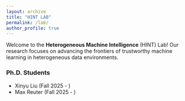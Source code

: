 ```yaml
---
layout: archive
title: "HINT LAB"
permalink: /lab/
author_profile: true
---
```


Welcome to the **Heterogeneous Machine Intelligence** (HINT) Lab! Our research focuses on advancing the frontiers of trustworthy machine learning in heterogeneous data environments.

### Ph.D. Students
- Xinyu Liu (Fall 2025 - )
- Max Reuter (Fall 2025 - )

